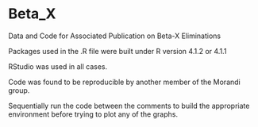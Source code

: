 # Beta_X
Data and Code for Associated Publication on Beta-X Eliminations


Packages used in the .R file were built under R version 4.1.2 or 4.1.1

RStudio was used in all cases.

Code was found to be reproducible by another member of the Morandi group.

Sequentially run the code between the comments to build the appropriate environment before trying to plot any of the graphs.
